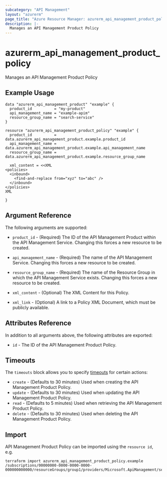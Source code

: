 ```yaml
---
subcategory: "API Management"
layout: "azurerm"
page_title: "Azure Resource Manager: azurerm_api_management_product_policy"
description: |-
  Manages an API Management Product Policy
---
```


# azurerm_api_management_product_policy

Manages an API Management Product Policy


## Example Usage

```hcl
data "azurerm_api_management_product" "example" {
  product_id          = "my-product"
  api_management_name = "example-apim"
  resource_group_name = "search-service"
}

resource "azurerm_api_management_product_policy" "example" {
  product_id          = data.azurerm_api_management_product.example.product_id
  api_management_name = data.azurerm_api_management_product.example.api_management_name
  resource_group_name = data.azurerm_api_management_product.example.resource_group_name

  xml_content = <<XML
<policies>
  <inbound>
    <find-and-replace from="xyz" to="abc" />
  </inbound>
</policies>
XML

}
```


## Argument Reference

The following arguments are supported:

* `product_id` - (Required) The ID of the API Management Product within the API Management Service. Changing this forces a new resource to be created.

* `api_management_name` - (Required) The name of the API Management Service. Changing this forces a new resource to be created.

* `resource_group_name` - (Required) The name of the Resource Group in which the API Management Service exists. Changing this forces a new resource to be created.

* `xml_content` - (Optional) The XML Content for this Policy.

* `xml_link` - (Optional) A link to a Policy XML Document, which must be publicly available.

## Attributes Reference

In addition to all arguments above, the following attributes are exported:

* `id` - The ID of the API Management Product Policy.

## Timeouts

The `timeouts` block allows you to specify [timeouts](https://www.terraform.io/docs/configuration/resources.html#timeouts) for certain actions:

* `create` - (Defaults to 30 minutes) Used when creating the API Management Product Policy.
* `update` - (Defaults to 30 minutes) Used when updating the API Management Product Policy.
* `read` - (Defaults to 5 minutes) Used when retrieving the API Management Product Policy.
* `delete` - (Defaults to 30 minutes) Used when deleting the API Management Product Policy.

## Import

API Management Product Policy can be imported using the `resource id`, e.g.

```shell
terraform import azurerm_api_management_product_policy.example /subscriptions/00000000-0000-0000-0000-000000000000/resourceGroups/group1/providers/Microsoft.ApiManagement/service/service1/products/exampleId/policies/policy
```
